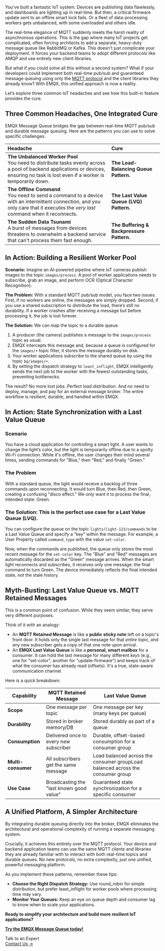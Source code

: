 You've built a fantastic IoT system. Devices are publishing data flawlessly, and dashboards are lighting up in real-time. But then, a critical firmware update sent to an offline smart lock fails. Or a fleet of data-processing workers gets unbalanced, with some overloaded and others idle.

The real-time elegance of MQTT suddenly meets the harsh reality of asynchronous operations. This is the gap where many IoT projects get complicated, often forcing architects to add a separate, heavy-duty message queue like RabbitMQ or Kafka. This doesn't just complicate your deployment. It forces your backend teams to adopt different protocols like AMQP and use entirely new client libraries.

But what if you could solve all this without a second system? What if your developers could implement both real-time pub/sub and guaranteed message queuing using only the [MQTT protocol](https://www.emqx.com/en/blog/the-easiest-guide-to-getting-started-with-mqtt) and the client libraries they already know? With EMQX, this unified approach is now a reality.

Let’s explore three common IoT headaches and see how this built-in feature provides the cure.

## **Three Common Headaches, One Integrated Cure**

EMQX Message Queue bridges the gap between real-time MQTT pub/sub and durable message queuing. Here are the patterns you can use to solve specific challenges:

| **Headache**                                                 | **Cure**                                  |
| :----------------------------------------------------------- | :---------------------------------------- |
| **The Unbalanced Worker Pool**<br> You need to distribute tasks evenly across a pool of backend applications or devices, ensuring no task is lost even if a worker is temporarily down. | **The Load-Balancing Queue Pattern.**     |
| **The Offline Command**<br> You need to send a command to a device with an intermittent connection, and you only care that it executes the *very last* command when it reconnects. | **The Last Value Queue (LVQ) Pattern.**   |
| **The Sudden Data Tsunami**<br> A burst of messages from devices threatens to overwhelm a backend service that can't process them fast enough. | **The Buffering & Backpressure Pattern.** |

## **In Action: Building a Resilient Worker Pool**

**Scenario:** Imagine an AI-powered pipeline where IoT cameras publish images to the topic `images/process`. A pool of worker applications needs to subscribe, grab an image, and perform OCR (Optical Character Recognition).

**The Problem:** With a standard MQTT pub/sub model, you face two issues. First, if no workers are online, the messages are simply dropped. Second, if you use a shared subscription to distribute the load, there’s still no durability. If a worker crashes after receiving a message but before processing it, the job is lost forever.

**The Solution:** We can map the topic to a durable queue.

1. A producer (the camera) publishes a message to the `images/process` topic as usual.
2. EMQX intercepts this message and, because a queue is configured for the `images/+` topic filter, it stores the message durably on disk.
3. Your worker applications subscribe to the shared queue by using the topic `$q/images/+`.
4. By setting the dispatch strategy to `least_inflight`, EMQX intelligently sends the next job to the worker with the fewest outstanding tasks, preventing bottlenecks.

The result? No more lost jobs. Perfect load distribution. And no need to deploy, manage, and pay for an external message broker. The entire workflow is resilient, durable, and handled within EMQX.

## **In Action: State Synchronization with a Last Value Queue**

### Scenario

You have a cloud application for controlling a smart light. A user wants to change the light’s color, but the light is temporarily offline due to a spotty Wi-Fi connection. While it's offline, the user changes their mind several times, sending commands for "Blue," then "Red," and finally "Green."

### The Problem

With a standard queue, the light would receive a backlog of three commands upon reconnecting. It would turn Blue, then Red, then Green, creating a confusing "disco effect." We only want it to process the final, intended state: Green.

### The Solution: This is the perfect use case for a Last Value Queue (LVQ).

You can configure the queue on the topic `lights/light-123/commands` to be a Last Value Queue and specify a "key" within the message. For example, a User Property called `command_type` with the value `set-color`.

Now, when the commands are published, the queue only stores the most recent message for the `set-color` key. The "Blue" and "Red" messages are automatically discarded as the "Green" message arrives. When the smart light reconnects and subscribes, it receives only one message: the final command to turn Green. The device immediately reflects the final intended state, not the stale history.

## **Myth-Busting: Last Value Queue vs. MQTT Retained Messages**

This is a common point of confusion. While they seem similar, they serve very different purposes.

Think of it with an analogy:

- An **MQTT Retained Message** is like a **public sticky note** left on a topic's front door. It holds only the single last message for that *entire topic*, and any new subscriber gets a copy of that one note upon arrival.
- An **EMQX Last Value Queue** is like a **personal, smart mailbox** for a consumer. It can hold the last message for many different *keys* (e.g., one for "set-color", another for "update-firmware") and keeps track of what the consumer has already read (offsets). It's a true, state-aware communication channel.

Here is a quick breakdown:

| **Capability**     | **MQTT Retained Message**                | **Last Value Queue**                                         |
| ------------------ | ---------------------------------------- | ------------------------------------------------------------ |
| **Scope**          | One message per topic                    | One message per key (many keys per queue)                    |
| **Durability**     | Stored in broker memory/DB               | Stored durably as part of a queue                            |
| **Consumption**    | Delivered once to every new subscriber   | Durable, offset-based consumption for a consumer group       |
| **Multi-consumer** | All subscribers get the same message     | Load balanced across the consumer groupLoad balanced across the consumer group |
| **Use Case**       | Broadcasting the "last known good value" | Guaranteed state synchronization for a specific consumer     |

## **A Unified Platform, A Simpler Architecture**

By integrating durable queuing directly into the broker, EMQX eliminates the architectural and operational complexity of running a separate messaging system.

Crucially, it achieves this entirely over the MQTT protocol. Your device and backend application teams can use the same MQTT clients and libraries they are already familiar with to interact with both real-time topics and durable queues. No new protocols, no extra complexity, just one unified, powerful messaging platform.

As you implement these patterns, remember these tips:

- **Choose the Right Dispatch Strategy:** Use round_robin for simple distribution, but prefer least_inflight for worker pools where processing time may vary.
- **Monitor Your Queues:** Keep an eye on queue depth and consumer lag to know when to scale your applications.

**Ready to simplify your architecture and build more resilient IoT applications?**

[**Try the EMQX Message Queue today!**](https://docs.emqx.com/en/emqx/latest/message-queue/message-queue-quick-start.html)



<section class="promotion">
    <div>
        Talk to an Expert
    </div>
    <a href="https://www.emqx.com/en/contact?product=solutions" class="button is-gradient">Contact Us →</a>
</section>
